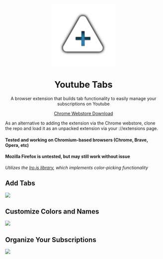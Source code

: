 <p align="center">
  <img width="200" height="200" src="icon.png">
  <h1 align="center">Youtube Tabs</h1>
</p>
<p align="center">
  A browser extension that builds tab functionality to easily manage your subscriptions on Youtube
</p>
<p align="center">
  <a href="https://chrome.google.com/webstore/detail/subscription-folders-for/jfdifkfmidcljpedkckpampdeffhlfhn">Chrome Webstore Download</a>
</p>



As an alternative to adding the extension via the Chrome webstore, clone the repo and load it as an unpacked extension via your ://extensions page.

#### Tested and working on Chromium-based browsers (Chrome, Brave, Opera, etc)
#### Mozilla Firefox is untested, but may still work without issue

*Utilizes the [Iro.js library](https://iro.js.org/), which implements color-picking functionality*

## Add Tabs
![](https://i.imgur.com/pP4UMRx.gif)

## Customize Colors and Names
![](https://i.imgur.com/kkcO61I.gif)

## Organize Your Subscriptions
![](https://i.imgur.com/IqTzINv.gif)
